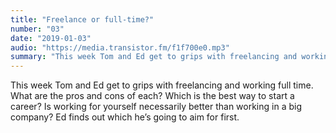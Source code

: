 ```yaml
---
title: "Freelance or full-time?"
number: "03"
date: "2019-01-03"
audio: "https://media.transistor.fm/f1f700e0.mp3"
summary: "This week Tom and Ed get to grips with freelancing and working full time. What are the pros and cons of each? Which is the best way to start a career?"
---
```


This week Tom and Ed get to grips with freelancing and working full time. What are the pros and cons of each? Which is the best way to start a career? Is working for yourself necessarily better than working in a big company? Ed finds out which he’s going to aim for first.